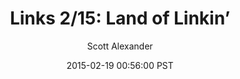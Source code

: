 ---
layout: podcast
title: "Links 2/15: Land of Linkin’"
author: Scott Alexander
description: https://slatestarcodex.com/2015/02/19/links-215-land-of-linkin/
date: 2015-02-19 00:56:00 PST
length: 2461457
duration: 615
guid: links-215-land-of-linkin
---